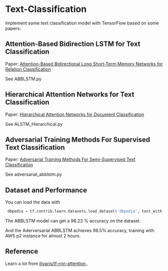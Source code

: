 # Text-Classification
Implement some text classification model with TensorFlow based on some papers:

## Attention-Based Bidirection LSTM for Text Classification

Paper: [Attention-Based Bidirectional Long Short-Term Memory Networks for Relation Classification](http://www.aclweb.org/anthology/P16-2034)  

See ABBLSTM.py

## Hierarchical Attention Networks for Text Classification

Paper: [Hierarchical Attention Networks for Document Classification](http://aclweb.org/anthology/N16-1174)

See ALSTM_Hierarchical.py

## Adversarial Training Methods For Supervised Text Classification

Paper: [Adversarial Training Methods For Semi-Supervised Text Classification](http://arxiv.org/abs/1605.07725)

See adversarial_abblstm.py 


## Dataset and Performance

You can load the data with

```python
 dbpedia = tf.contrib.learn.datasets.load_dataset('dbpedia', test_with_fake_data=FLAGS.test_with_fake_data)
```

The ABBLSTM model can get a 98.23 % accuracy on the dataset.

And the Aderversarial ABBLSTM achieves 98.5% accuracy, training with AWS p2 instance for almost 2 hours.

## Reference

Learn a lot from  [ilivans/tf-rnn-attention ](https://github.com/ilivans/tf-rnn-attention).





